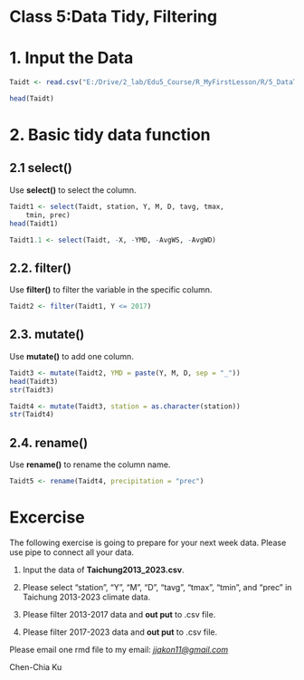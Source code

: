 # **Class 5:Data Tidy, Filtering**

# 1. Input the Data

``` r
Taidt <- read.csv("E:/Drive/2_lab/Edu5_Course/R_MyFirstLesson/R/5_DataTidy_Filtering/Attachment/Taichung2013_2023.csv")

head(Taidt)
```

# 2. Basic tidy data function

## 2.1 select()

Use **select()** to select the column.

``` r
Taidt1 <- select(Taidt, station, Y, M, D, tavg, tmax,
    tmin, prec)
head(Taidt1)

Taidt1.1 <- select(Taidt, -X, -YMD, -AvgWS, -AvgWD)
```

## 2.2. filter()

Use **filter()** to filter the variable in the specific column.

``` r
Taidt2 <- filter(Taidt1, Y <= 2017)
```

## 2.3. mutate()

Use **mutate()** to add one column.

``` r
Taidt3 <- mutate(Taidt2, YMD = paste(Y, M, D, sep = "_"))
head(Taidt3)
str(Taidt3)

Taidt4 <- mutate(Taidt3, station = as.character(station))
str(Taidt4)
```

## 2.4. rename()

Use **rename()** to rename the column name.

``` r
Taidt5 <- rename(Taidt4, precipitation = "prec")
```

# Excercise

The following exercise is going to prepare for your next week data.
Please use pipe to connect all your data.

1.  Input the data of **Taichung2013_2023.csv**.

2.  Please select “station”, “Y”, “M”, “D”, “tavg”, “tmax”, “tmin”, and
    “prec” in Taichung 2013-2023 climate data.

3.  Please filter 2013-2017 data and **out put** to .csv file.

4.  Please filter 2017-2023 data and **out put** to .csv file.

Please email one rmd file to my email:
<a href="mailto:jjakon11@gmail.com"
class="email"><em>jjakon11@gmail.com</em></a>

Chen-Chia Ku
